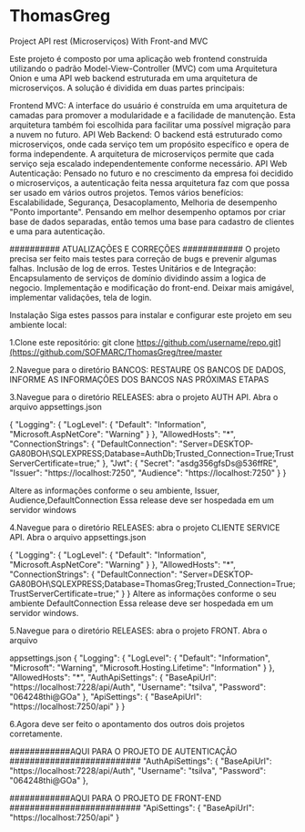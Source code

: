 # ThomasGreg
Project API rest (Microserviços) With Front-and MVC

Este projeto é composto por uma aplicação web frontend construída utilizando o padrão Model-View-Controller (MVC) com uma Arquitetura Onion e uma API web backend estruturada em uma arquitetura de microserviços. A solução é dividida em duas partes principais:

Frontend MVC: A interface do usuário é construída em uma arquitetura de camadas para promover a modularidade e a facilidade de manutenção. Esta arquitetura também foi escolhida para facilitar uma possível migração para a nuvem no futuro. API Web Backend: O backend está estruturado como microserviços, onde cada serviço tem um propósito específico e opera de forma independente. A arquitetura de microserviços permite que cada serviço seja escalado independentemente conforme necessário. API Web Autenticação: Pensado no futuro e no crescimento da empresa foi decidido o microserviços, a autenticação feita nessa arquitetura faz com que possa ser usado em vários outros projetos. Temos vários benefícios: Escalabilidade, Segurança, Desacoplamento, Melhoria de desempenho "Ponto importante". Pensando em melhor desempenho optamos por criar base de dados separadas, então temos uma base para cadastro de clientes e uma para autenticação.

########## ATUALIZAÇÕES E CORREÇÕES ############ O projeto precisa ser feito mais testes para correção de bugs e prevenir algumas falhas. Inclusão de log de erros. Testes Unitários e de Integração: Encapsulamento de serviços de domínio dividindo assim a logica de negocio. Implementação e modificação do front-end. Deixar mais amigável, implementar validações, tela de login.

Instalação
Siga estes passos para instalar e configurar este projeto em seu ambiente local:

1.Clone este repositório: git clone https://github.com/username/repo.git](https://github.com/SOFMARC/ThomasGreg/tree/master

2.Navegue para o diretório BANCOS: RESTAURE OS BANCOS DE DADOS, INFORME AS INFORMAÇÕES DOS BANCOS NAS PRÓXIMAS ETAPAS

3.Navegue para o diretório RELEASES: abra o projeto AUTH API. Abra o arquivo appsettings.json 

{ "Logging": { "LogLevel": { "Default": "Information", "Microsoft.AspNetCore": "Warning" } }, "AllowedHosts": "*", "ConnectionStrings": { "DefaultConnection": "Server=DESKTOP-GA80BOH\SQLEXPRESS;Database=AuthDb;Trusted_Connection=True;TrustServerCertificate=true;" }, "Jwt": { "Secret": "asdg356gfsDs@536ffRE", "Issuer": "https://localhost:7250", "Audience": "https://localhost:7250" } } 

Altere as informações conforme o seu ambiente, Issuer, Audience,DefaultConnection Essa release deve ser hospedada em um servidor windows

4.Navegue para o diretório RELEASES: abra o projeto CLIENTE SERVICE API. 
Abra o arquivo appsettings.json 

{ "Logging": { "LogLevel": { "Default": "Information", "Microsoft.AspNetCore": "Warning" } }, "AllowedHosts": "*", "ConnectionStrings": { "DefaultConnection": "Server=DESKTOP-GA80BOH\SQLEXPRESS;Database=ThomasGreg;Trusted_Connection=True;TrustServerCertificate=true;" } } 
Altere as informações conforme o seu ambiente DefaultConnection Essa release deve ser hospedada em um servidor windows.

5.Navegue para o diretório RELEASES: abra o projeto FRONT. Abra o arquivo 

appsettings.json { "Logging": { "LogLevel": { "Default": "Information", "Microsoft": "Warning", "Microsoft.Hosting.Lifetime": "Information" } }, "AllowedHosts": "*", "AuthApiSettings": { "BaseApiUrl": "https://localhost:7228/api/Auth", "Username": "tsilva", "Password": "064248thi@GOa" }, "ApiSettings": { "BaseApiUrl": "https://localhost:7250/api" } }

6.Agora deve ser feito o apontamento dos outros dois projetos corretamente. 

############AQUI PARA O PROJETO DE AUTENTICAÇÃO ########################## 
"AuthApiSettings": { "BaseApiUrl": "https://localhost:7228/api/Auth", 
"Username": "tsilva", "Password": "064248thi@GOa" },

############AQUI PARA O PROJETO DE FRONT-END ########################## 
"ApiSettings": { "BaseApiUrl": "https://localhost:7250/api" }

